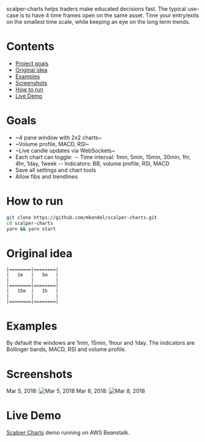 scalper-charts helps traders make educated decisions fast. The typical use-case is to have 4 time frames open on the same asset. Time your entry/exits on the smallest time scale, while keeping an eye on the long term trends.

# Contents
* [Project goals](#goals)
* [Original idea](#idea)
* [Examples](#examples)
* [Screenshots](#pics)
* [How to run](#how)
* [Live Demo](#demo)

# <a name="goals"></a>Goals
- ~4 pane window with 2x2 charts~
- ~Volume profile, MACD, RSI~
- ~Live candle updates via WebSockets~
- Each chart can toggle:
 -- Time interval: 1min, 5min, 15min, 30min, 1hr, 4hr, 1day, 1week
 -- Indicators: BB, volume profile, RSI, MACD
- Save all settings and chart tools
- Allow fibs and trendlines

# <a name="how"></a>How to run
```bash
git clone https://github.com/mkondel/scalper-charts.git
cd scalper-charts
yarn && yarn start
```

# <a name="idea"></a>Original idea

```
|========|========|
|   1m   |   5m   |
|        |        |
|========|========|
|   15m  |   1h   |
|        |        |
|========|========|
```

# <a name="examples"></a>Examples
By default the windows are 1min, 15min, 1hour and 1day. The indicators are Bollinger bands, MACD, RSI and volume profile.

# <a name="pics"></a>Screenshots
Mar 5, 2018:
![Mar 5, 2018](https://user-images.githubusercontent.com/3288757/37013145-67d9b83a-20c6-11e8-94d0-2dba51cb5856.png)
Mar 8, 2018:
![Mar 8, 2018](https://user-images.githubusercontent.com/3288757/37135059-8114e76c-2269-11e8-995f-4857e6a79828.png)

# <a name="demo"></a>Live Demo
[Scalper Charts](http://scalper-charts.us-east-1.elasticbeanstalk.com/ "Scalper Helper") demo running on AWS Beanstalk.